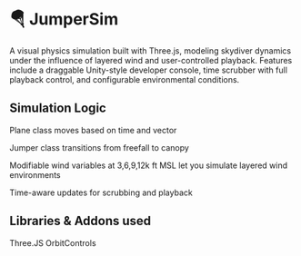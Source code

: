# 🪂 JumperSim
A visual physics simulation built with Three.js, modeling skydiver dynamics under the influence of layered wind and user-controlled playback. Features include a draggable Unity-style developer console, time scrubber with full playback control, and configurable environmental conditions.

## Simulation Logic
Plane class moves based on time and vector

Jumper class transitions from freefall to canopy

Modifiable wind variables at 3,6,9,12k ft MSL let you simulate layered wind environments

Time-aware updates for scrubbing and playback

## Libraries & Addons used

Three.JS
OrbitControls
